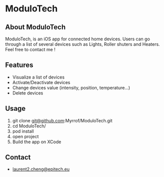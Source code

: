 # ModuloTech

## About ModuloTech

ModuloTech, is an iOS app for connected home devices. 
Users can go through a list of several devices such as Lights, Roller shuters and Heaters.
Feel free to contact me !
## Features
  * Visualize a list of devices
  * Activate/Deactivate devices
  * Change devices value (intensity, position, temperature...)
  * Delete devices

## Usage
  1. git clone git@github.com:Myrrof/ModuloTech.git
  2. cd ModuloTech/
  3. pod install
  4. open project
  5. Build the app on XCode

## Contact
  * laurent2.cheng@epitech.eu
